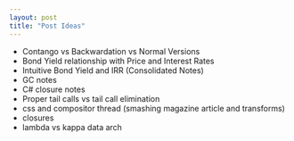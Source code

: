 ```yaml
---
layout: post
title: "Post Ideas"
---
```


- Contango vs Backwardation vs Normal Versions
- Bond Yield relationship with Price and Interest Rates
- Intuitive Bond Yield and IRR (Consolidated Notes)
- GC notes
- C# closure notes
- Proper tail calls vs tail call elimination
- css and compositor thread (smashing magazine article and transforms)
- closures
- lambda vs kappa data arch